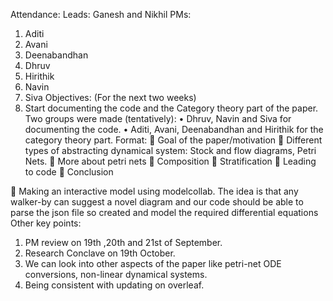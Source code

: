 Attendance:
Leads: Ganesh and Nikhil
PMs:
1.	Aditi
2.	Avani
3.	Deenabandhan
4.	Dhruv
5.	Hirithik
6.	Navin
7.	Siva
Objectives: (For the next two weeks)
1.	Start documenting the code and the Category theory part of the paper.
Two groups were made (tentatively):
•	Dhruv, Navin and Siva for documenting the code.
•	Aditi, Avani, Deenabandhan and Hirithik for the category theory part.
Format:
	Goal of the paper/motivation
	Different types of abstracting dynamical system: Stock and flow diagrams, Petri Nets.
	More about petri nets
	Composition 
	Stratification
	Leading to code 
	Conclusion

	Making an interactive model using modelcollab. The idea is that any walker-by can suggest a novel diagram and our code should be able to parse the json file so created and model the required differential equations
Other key points:
1.	PM review on 19th ,20th and 21st of September.
2.	Research Conclave on 19th October.
3.	We can look into other aspects of the paper like petri-net ODE conversions, non-linear dynamical systems.
4.	Being consistent with updating on overleaf.



